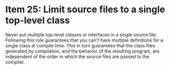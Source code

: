 # Item 25: Limit source files to a single top-level class

Never put multiple top-level classes or interfaces in a single source file.
Following this rule guarantees that you can't have multiple definitions for a single class at compile time.
This in turn guarantees that the class files generated by compilation, and the behavior of the resulting program,
are independent of the order in which the source files are passed to the compiler.